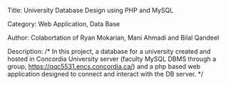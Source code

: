 Title: University Database Design using PHP and MySQL

Category: Web Application, Data Base

Author: Colabortation of Ryan Mokarian, Mani Ahmadi and Bilal Qandeel

Description: /* In this project, a database for a university created and hosted in Concordia University server (faculty MySQL DBMS through a group, https://qqc5531.encs.concordia.ca/) and a php based web application designed to connect and interact with the DB server. */
